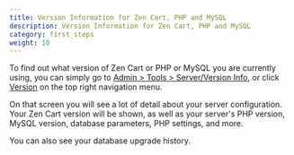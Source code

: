 ```yaml
---
title: Version Information for Zen Cart, PHP and MySQL
description: Version Information for Zen Cart, PHP and MySQL
category: first_steps 
weight: 10
---
```


To find out what version of Zen Cart or PHP or MySQL you are currently using, you can simply go to [Admin > Tools > Server/Version Info](/user/admin_pages/tools/server_info/), or click [Version](/user/admin_pages/admin_version/) on the top right navigation menu.

On that screen you will see a lot of detail about your server configuration. Your Zen Cart version will be shown, as well as your server's PHP version, MySQL version, database parameters, PHP settings, and more.

You can also see your database upgrade history.

